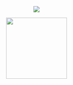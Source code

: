 <p align="center">
  <img src="https://komarev.com/ghpvc/?username=bloody-bunny&color=EE1C25&label=✦+bunnies">
</p>

<p align="center">
  <img src="https://i.postimg.cc/wMQh3PgJ/bb-nitoru-20250714234346.png" width="160"/>
</p>
<!--
**bloody-bunny/bloody-bunny** is a ✨ _special_ ✨ repository because its `README.md` (this file) appears on your GitHub profile.

Here are some ideas to get you started:

- 🔭 I’m currently working on ...
- 🌱 I’m currently learning ...
- 👯 I’m looking to collaborate on ...
- 🤔 I’m looking for help with ...
- 💬 Ask me about ...
- 📫 How to reach me: ...
- 😄 Pronouns: ...
- ⚡ Fun fact: ...
-->
